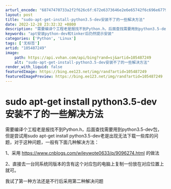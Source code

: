 ```yaml
---
arturl_encode: "68747470733a2f2f626c6f:672e6373646e2e6e65742f6c696e6779756e7869616e68652f:61727469636c652f64657461696c732f313035343837323439"
layout: post
title: "sudo-apt-get-install-python3.5-dev安装不了的一些解决方法"
date: 2022-12-28 23:32:32 +0800
description: "需要编译个工程老是报找不到Python.h，后面查找需要用到python3.5-dev包，但是尝试用"
keywords: "apt安装python-dev和tinker后仍然提示安装"
categories: ['Python', 'Linux']
tags: ['无标签']
artid: "105487249"
image:
    path: https://api.vvhan.com/api/bing?rand=sj&artid=105487249
    alt: "sudo-apt-get-install-python3.5-dev安装不了的一些解决方法"
render_with_liquid: false
featuredImage: https://bing.ee123.net/img/rand?artid=105487249
featuredImagePreview: https://bing.ee123.net/img/rand?artid=105487249
---
```


# sudo apt-get install python3.5-dev安装不了的一些解决方法

需要编译个工程老是报找不到Python.h，后面查找需要用到python3.5-dev包，但是尝试用sudo apt-get install python3.5-dev老是出现无法下载一些库的问题，对于这种问题，一般有下面几种解决方法：

1、采用
<https://www.cnblogs.com/wileywote0633/p/9096274.html>
的做法

2、直接去一台同系统同版本的含有这个对应包的电脑上复制一份放在对应位置上就可。

我试了第一种方法还是不行后采用第二种解决问题